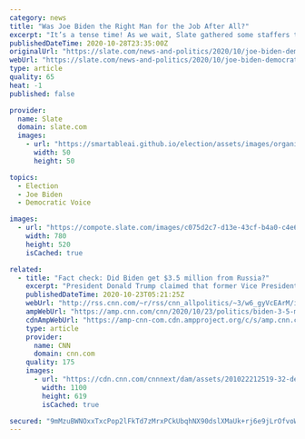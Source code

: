 ```yaml
---
category: news
title: "Was Joe Biden the Right Man for the Job After All?"
excerpt: "It’s a tense time! As we wait, Slate gathered some staffers to discuss the basic question: How do we feel about Joe Biden now? Was he the right choice of candidate to put forward in this ..."
publishedDateTime: 2020-10-28T23:35:00Z
originalUrl: "https://slate.com/news-and-politics/2020/10/joe-biden-democratic-nominee-assessment.html"
webUrl: "https://slate.com/news-and-politics/2020/10/joe-biden-democratic-nominee-assessment.html"
type: article
quality: 65
heat: -1
published: false

provider:
  name: Slate
  domain: slate.com
  images:
    - url: "https://smartableai.github.io/election/assets/images/organizations/slate.com-50x50.jpg"
      width: 50
      height: 50

topics:
  - Election
  - Joe Biden
  - Democratic Voice

images:
  - url: "https://compote.slate.com/images/c075d2c7-d13e-43cf-b4a0-c4e613e3dfd9.jpeg?width=780&height=520&rect=1560x1040&offset=0x0"
    width: 780
    height: 520
    isCached: true

related:
  - title: "Fact check: Did Biden get $3.5 million from Russia?"
    excerpt: "President Donald Trump claimed that former Vice President Joe Biden received $3.5 million from Russia and that it \"came through Putin because he was very friendly with the former mayor of Moscow, and it was the mayor of Moscow's wife. You got $3.5 million. Your family got $3.5 million.\"\n    \n"
    publishedDateTime: 2020-10-23T05:21:25Z
    webUrl: "http://rss.cnn.com/~r/rss/cnn_allpolitics/~3/w6_gyVcEArM/index.html"
    ampWebUrl: "https://amp.cnn.com/cnn/2020/10/23/politics/biden-3-5-million-russia/index.html"
    cdnAmpWebUrl: "https://amp-cnn-com.cdn.ampproject.org/c/s/amp.cnn.com/cnn/2020/10/23/politics/biden-3-5-million-russia/index.html"
    type: article
    provider:
      name: CNN
      domain: cnn.com
    quality: 175
    images:
      - url: "https://cdn.cnn.com/cnnnext/dam/assets/201022212519-32-debate-nashville-1022-super-tease.jpg"
        width: 1100
        height: 619
        isCached: true

secured: "9mMzuBWNOxxTxcPop2lFkTd7zMrxPCkUbqhNX90dslXMaUk+rj6e9jLrOfvoW/GVFQ3UJyODYq0IjS9tRq0mgfNmgXa6zDx1NTsiT3LOFGl/XvicP+8JnSQNxbC+KmIsG6W0hSvSvQQCwwgY6VWs4SsTpdNEr6pb1Gs3rWgQuAcBb2DdBFQSSA7CRuCoj7yOt5HRjr2Yx9AAFrCHG4w3ljcQyxlsPvTYDfS1Q9kWyunrSvAru5LU70kpDAPGS8XmoAhayn4zuGxrEKWk0S/3XMbM7k6mxOCT89ex3wU/nCr+XgVl1S/cTVwLfG7FqIs9NHC1RBWxnYrgfdo7dDmIVE5d/+gV2GnIdMx8/6dP7ww=;SJUfQbmGjkIynb2XDpzFNw=="
---
```


